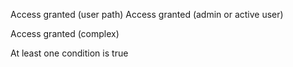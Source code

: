 Access granted (user path)
Access granted (admin or active user)

Access granted (complex)

At least one condition is true